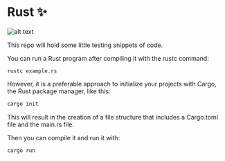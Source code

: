 # Rust ✨

![alt text](https://imgs.search.brave.com/TMF74DiyRvtq7FEiwnmnfRHiov7hXzN-MBbxjjzuLtU/rs:fit:1200:1200:1/g:ce/aHR0cDovL3dhbGx1/cC5uZXQvd3AtY29u/dGVudC91cGxvYWRz/LzIwMTcvMTEvMTcv/MjYwMTA0LXJ1c3Qt/TW96aWxsYV9GaXJl/Zm94LWNvZGluZy1s/b2dvLXByb2dyYW1t/aW5nX2xhbmd1YWdl/LmpwZw "Rust Wallpaper")

This repo will hold some little testing snippets of code.

You can run a Rust program after compiling it with the rustc command:

```
rustc example.rs
```
However, it is a preferable approach to initialize your projects with Cargo, the Rust package manager, like this:

```rust
cargo init
```

This will result in the creation of a file structure that includes a Cargo.toml file and the main.rs file.

Then you can compile it and run it with:

```
cargo run
```
